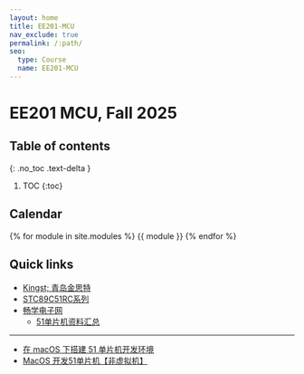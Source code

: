 ```yaml
---
layout: home
title: EE201-MCU
nav_exclude: true
permalink: /:path/
seo:
  type: Course
  name: EE201-MCU
---
```


# EE201 MCU, Fall 2025

## Table of contents
{: .no_toc .text-delta }

1. TOC
{:toc}

## Calendar

{% for module in site.modules %}
{{ module }}
{% endfor %}

## Quick links

-   [Kingst; 青岛金思特](https://www.qdkingst.com/cn)
-   [STC89C51RC系列](https://www.stcmicro.com/cn/stc/stc89c51rc.html)
-   [畅学电子网](http://eeskill.com/)
	- [51单片机资料汇总](http://eeskill.com/group/topic/id/312)

---

-   [在 macOS 下搭建 51 单片机开发环境](https://sspai.com/post/71802)
-   [MacOS 开发51单片机【非虚拟机】](https://www.cnblogs.com/enixlin/p/17869756.html)


